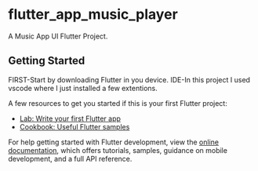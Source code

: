 # flutter_app_music_player

A Music App UI Flutter Project.

## Getting Started
FIRST-Start by downloading Flutter in you device.
IDE-In this project I used vscode where I just installed a few extentions.

A few resources to get you started if this is your first Flutter project:

- [Lab: Write your first Flutter app](https://docs.flutter.dev/get-started/codelab)
- [Cookbook: Useful Flutter samples](https://docs.flutter.dev/cookbook)

For help getting started with Flutter development, view the
[online documentation](https://docs.flutter.dev/), which offers tutorials,
samples, guidance on mobile development, and a full API reference.
